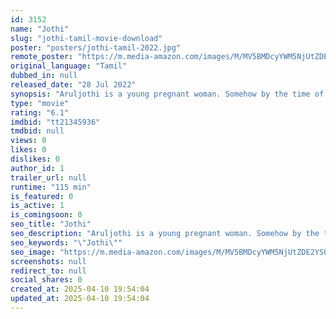 ```yaml
---
id: 3152
name: "Jothi"
slug: "jothi-tamil-movie-download"
poster: "posters/jothi-tamil-2022.jpg"
remote_poster: "https://m.media-amazon.com/images/M/MV5BMDcyYWM5NjUtZDE2YS00ZDdiLWIxMDgtMjE2NmZmZmUzODg3XkEyXkFqcGc@._V1_SX300.jpg"
original_language: "Tamil"
dubbed_in: null
released_date: "28 Jul 2022"
synopsis: "Aruljothi is a young pregnant woman. Somehow by the time of her adjunct absence, her unborn toddler is dislodged and abducted from her womb mysteriously."
type: "movie"
rating: "6.1"
imdbid: "tt21345936"
tmdbid: null
views: 0
likes: 0
dislikes: 0
author_id: 1
trailer_url: null
runtime: "115 min"
is_featured: 0
is_active: 1
is_comingsoon: 0
seo_title: "Jothi"
seo_description: "Aruljothi is a young pregnant woman. Somehow by the time of her adjunct absence, her unborn toddler is dislodged and abducted from her womb mysteriously."
seo_keywords: "\"Jothi\""
seo_image: "https://m.media-amazon.com/images/M/MV5BMDcyYWM5NjUtZDE2YS00ZDdiLWIxMDgtMjE2NmZmZmUzODg3XkEyXkFqcGc@._V1_SX300.jpg"
screenshots: null
redirect_to: null
social_shares: 0
created_at: 2025-04-10 19:54:04
updated_at: 2025-04-10 19:54:04
---
```


